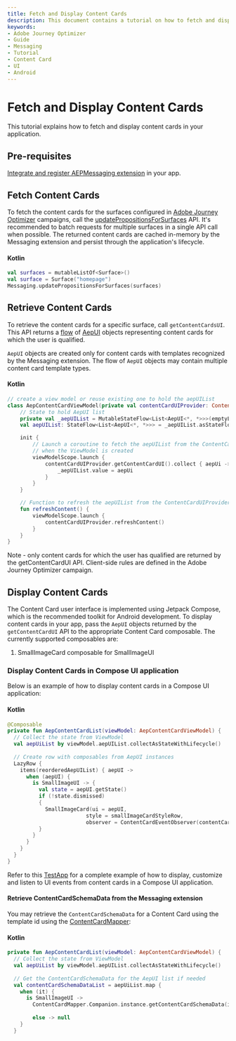 ```yaml
---
title: Fetch and Display Content Cards
description: This document contains a tutorial on how to fetch and display content cards.
keywords:
- Adobe Journey Optimizer
- Guide
- Messaging
- Tutorial
- Content Card
- UI
- Android
---
```


# Fetch and Display Content Cards

This tutorial explains how to fetch and display content cards in your application.

## Pre-requisites

[Integrate and register AEPMessaging extension](https://developer.adobe.com/client-sdks/edge/adobe-journey-optimizer/#implement-extension-in-mobile-app) in your app.

## Fetch Content Cards

To fetch the content cards for the surfaces configured in [Adobe Journey Optimizer](https://business.adobe.com/products/journey-optimizer/adobe-journey-optimizer.html) campaigns, call the [updatePropositionsForSurfaces](https://developer.adobe.com/client-sdks/edge/adobe-journey-optimizer/code-based/api-reference/#updatepropositionsforsurfaces) API. It's recommended to batch requests for multiple surfaces in a single API call when possible. The returned content cards are cached in-memory by the Messaging extension and persist through the application's lifecycle.

<CodeBlock slots="heading, code" repeat="1" languages="Kotlin" />

#### Kotlin

```kotlin
val surfaces = mutableListOf<Surface>()
val surface = Surface("homepage")
Messaging.updatePropositionsForSurfaces(surfaces)
```

## Retrieve Content Cards

To retrieve the content cards for a specific surface, call `getContentCardsUI`. This API returns a [flow](https://developer.android.com/kotlin/flow) of [AepUI](../public-classes/aepui.md) objects representing content cards for which the user is qualified.

`AepUI` objects are created only for content cards with templates recognized by the Messaging extension. The flow of `AepUI` objects may contain multiple content card template types.

<CodeBlock slots="heading, code" repeat="1" languages="Kotlin" />

#### Kotlin

```kotlin
// create a view model or reuse existing one to hold the aepUIList
class AepContentCardViewModel(private val contentCardUIProvider: ContentCardUIProvider) : ViewModel() {
    // State to hold AepUI list
    private val _aepUIList = MutableStateFlow<List<AepUI<*, *>>>(emptyList())
    val aepUIList: StateFlow<List<AepUI<*, *>>> = _aepUIList.asStateFlow()

    init {
        // Launch a coroutine to fetch the aepUIList from the ContentCardUIProvider
        // when the ViewModel is created
        viewModelScope.launch {
            contentCardUIProvider.getContentCardUI().collect { aepUi ->
                _aepUIList.value = aepUi
            }
        }
    }

    // Function to refresh the aepUIList from the ContentCardUIProvider
    fun refreshContent() {
        viewModelScope.launch {
            contentCardUIProvider.refreshContent()
        }
    }
}
```

<InlineAlert variant="info" slots="text"/>

Note - only content cards for which the user has qualified are returned by the getContentCardUI API. Client-side rules are defined in the Adobe Journey Optimizer campaign.

## Display Content Cards

The Content Card user interface is implemented using Jetpack Compose, which is the recommended toolkit for Android development. To display content cards in your app, pass the `AepUI` objects returned by the `getContentCardUI` API to the appropriate Content Card composable. The currently supported composables are:

1. SmallImageCard composable for SmallImageUI

### Display Content Cards in Compose UI application

Below is an example of how to display content cards in a Compose UI application:

<CodeBlock slots="heading, code" repeat="1" languages="Kotlin" />

#### Kotlin

```kotlin
@Composable
private fun AepContentCardList(viewModel: AepContentCardViewModel) {
  // Collect the state from ViewModel
  val aepUiList by viewModel.aepUIList.collectAsStateWithLifecycle()
  
  // Create row with composables from AepUI instances
  LazyRow {
    items(reorderedAepUIList) { aepUI ->                   
      when (aepUI) {
        is SmallImageUI -> {
          val state = aepUI.getState()
          if (!state.dismissed) 
          {
            SmallImageCard(ui = aepUI, 
                         style = smallImageCardStyleRow,
                         observer = ContentCardEventObserver(contentCardCallback))
          }
        }
      }
    }
  }
}    
```

Refer to this [TestApp](https://github.com/adobe/aepsdk-messaging-android/tree/feature/content-cards/code/testapp) for a complete example of how to display, customize and listen to UI events from content cards in a Compose UI application.

#### Retrieve ContentCardSchemaData from the Messaging extension

You may retrieve the `ContentCardSchemaData` for a Content Card using the template id using the [ContentCardMapper](../public-classes/contentcardmapper.md):

<CodeBlock slots="heading, code" repeat="1" languages="Kotlin" />

#### Kotlin

```kotlin
private fun AepContentCardList(viewModel: AepContentCardViewModel) {
  // Collect the state from ViewModel
  val aepUiList by viewModel.aepUIList.collectAsStateWithLifecycle()
  
  // Get the ContentCardSchemaData for the AepUI list if needed
  val contentCardSchemaDataList = aepUiList.map {
    when (it) {
      is SmallImageUI ->
      	ContentCardMapper.Companion.instance.getContentCardSchemaData(it.getTemplate().id)
      
      	else -> null
    }
  }
```
